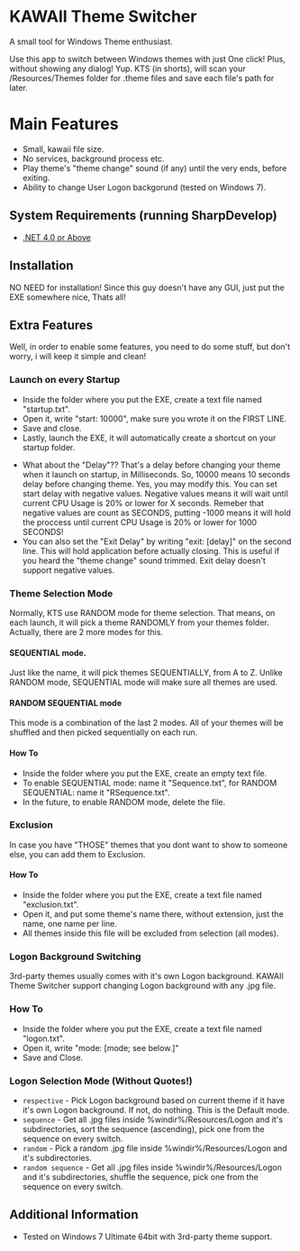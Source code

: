 # KAWAII Theme Switcher
A small tool for Windows Theme enthusiast.

Use this app to switch between Windows themes with just One click! Plus, without showing any dialog! Yup. 
KTS (in shorts), will scan your /Resources/Themes folder for .theme files and save each file's path for later.

# Main Features
* Small, kawaii file size.
* No services, background process etc.
* Play theme's "theme change" sound (if any) until the very ends, before exiting.
* Ability to change User Logon backgorund (tested on Windows 7).

## System Requirements (running SharpDevelop)
 - [.NET 4.0 or Above](https://www.microsoft.com/en-au/download/details.aspx?id=17851)
 
## Installation
NO NEED for installation! Since this guy doesn't have any GUI, just put the EXE somewhere nice, Thats all!

## Extra Features
Well, in order to enable some features, you need to do some stuff, but don't worry, i will keep it simple and clean!

### Launch on every Startup
- Inside the folder where you put the EXE, create a text file named "startup.txt". 
- Open it, write "start: 10000", make sure you wrote it on the FIRST LINE.
- Save and close.
- Lastly, launch the EXE, it will automatically create a shortcut on your startup folder.
* What about the "Delay"?? That's a delay before changing your theme when it launch on startup, in Milliseconds.
So, 10000 means 10 seconds delay before changing theme. Yes, you may modify this. You can set start delay with negative values.
Negative values means it will wait until current CPU Usage is 20% or lower for X seconds. Remeber that negative values are count as SECONDS, putting -1000 means it will hold the proccess until current CPU Usage is 20% or lower for 1000 SECONDS!
* You can also set the "Exit Delay" by writing "exit: [delay]" on the second line. This will hold application before actually closing.
This is useful if you heard the "theme change" sound trimmed. Exit delay doesn't support negative values.

### Theme Selection Mode
Normally, KTS use RANDOM mode for theme selection. That means, on each launch, it will pick a theme RANDOMLY from your themes folder.
Actually, there are 2 more modes for this. 
#### SEQUENTIAL mode.
Just like the name, it will pick themes SEQUENTIALLY, from A to Z. Unlike RANDOM mode, SEQUENTIAL mode will make sure all themes are used.
#### RANDOM SEQUENTIAL mode
This mode is a combination of the last 2 modes. All of your themes will be shuffled and then picked sequentially on each run.

#### How To
- Inside the folder where you put the EXE, create an empty text file.
- To enable SEQUENTIAL mode: name it "Sequence.txt", for RANDOM SEQUENTIAL: name it "RSequence.txt".
- In the future, to enable RANDOM mode, delete the file.

### Exclusion
In case you have "THOSE" themes that you dont want to show to someone else, you can add them to Exclusion.

#### How To
- Inside the folder where you put the EXE, create a text file named "exclusion.txt".
- Open it, and put some theme's name there, without extension, just the name, one name per line.
- All themes inside this file will be excluded from selection (all modes).

### Logon Background Switching
3rd-party themes usually comes with it's own Logon background. KAWAII Theme Switcher support changing Logon background with any .jpg file.

### How To
- Inside the folder where you put the EXE, create a text file named "logon.txt".
- Open it, write "mode: [mode; see below.]"
- Save and Close.

### Logon Selection Mode (Without Quotes!)
- `respective` - Pick Logon background based on current theme if it have it's own Logon background. If not, do nothing. This is the Default mode.
- `sequence` - Get all .jpg files inside %windir%/Resources/Logon and it's subdirectories, sort the sequence (ascending), pick one from the sequence on every switch.
- `random` - Pick a random .jpg file inside %windir%/Resources/Logon and it's subdirectories.
- `random sequence` - Get all .jpg files inside %windir%/Resources/Logon and it's subdirectories, shuffle the sequence, pick one from the sequence on every switch.

## Additional Information
- Tested on Windows 7 Ultimate 64bit with 3rd-party theme support.

